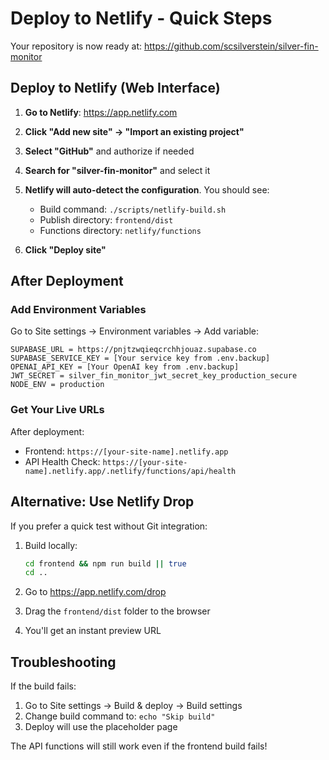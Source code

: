 # Deploy to Netlify - Quick Steps

Your repository is now ready at: https://github.com/scsilverstein/silver-fin-monitor

## Deploy to Netlify (Web Interface)

1. **Go to Netlify**: https://app.netlify.com

2. **Click "Add new site" → "Import an existing project"**

3. **Select "GitHub"** and authorize if needed

4. **Search for "silver-fin-monitor"** and select it

5. **Netlify will auto-detect the configuration**. You should see:
   - Build command: `./scripts/netlify-build.sh`
   - Publish directory: `frontend/dist`
   - Functions directory: `netlify/functions`

6. **Click "Deploy site"**

## After Deployment

### Add Environment Variables

Go to Site settings → Environment variables → Add variable:

```
SUPABASE_URL = https://pnjtzwqieqcrchhjouaz.supabase.co
SUPABASE_SERVICE_KEY = [Your service key from .env.backup]
OPENAI_API_KEY = [Your OpenAI key from .env.backup]
JWT_SECRET = silver_fin_monitor_jwt_secret_key_production_secure
NODE_ENV = production
```

### Get Your Live URLs

After deployment:
- Frontend: `https://[your-site-name].netlify.app`
- API Health Check: `https://[your-site-name].netlify.app/.netlify/functions/api/health`

## Alternative: Use Netlify Drop

If you prefer a quick test without Git integration:

1. Build locally:
   ```bash
   cd frontend && npm run build || true
   cd ..
   ```

2. Go to https://app.netlify.com/drop
3. Drag the `frontend/dist` folder to the browser
4. You'll get an instant preview URL

## Troubleshooting

If the build fails:
1. Go to Site settings → Build & deploy → Build settings
2. Change build command to: `echo "Skip build"`
3. Deploy will use the placeholder page

The API functions will still work even if the frontend build fails!
